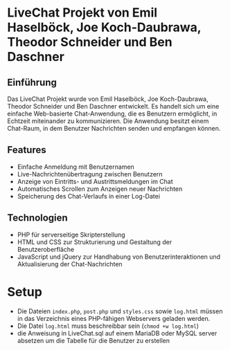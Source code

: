 # LiveChat Projekt von Emil Haselböck, Joe Koch-Daubrawa, Theodor Schneider und Ben Daschner

## Einführung

Das LiveChat Projekt wurde von Emil Haselböck, Joe Koch-Daubrawa, Theodor Schneider und Ben Daschner entwickelt. Es handelt sich um eine einfache Web-basierte Chat-Anwendung, die es Benutzern ermöglicht, in Echtzeit miteinander zu kommunizieren. Die Anwendung besitzt einem Chat-Raum, in dem Benutzer Nachrichten senden und empfangen können.



## Features

- Einfache Anmeldung mit Benutzernamen
- Live-Nachrichtenübertragung zwischen Benutzern
- Anzeige von Eintritts- und Austrittsmeldungen im Chat
- Automatisches Scrollen zum Anzeigen neuer Nachrichten
- Speicherung des Chat-Verlaufs in einer Log-Datei

## Technologien

- PHP für serverseitige Skripterstellung
- HTML und CSS zur Strukturierung und Gestaltung der Benutzeroberfläche
- JavaScript und jQuery zur Handhabung von Benutzerinteraktionen und Aktualisierung der Chat-Nachrichten

# Setup

- Die Dateien `index.php`, `post.php` und `styles.css` sowie `log.html` müssen in das Verzeichnis eines PHP-fähigen Webservers geladen werden.
- Die Datei `log.html` muss beschreibbar sein (`chmod +w log.html`)
- die Anweisung in LiveChat.sql auf einem MariaDB oder MySQL server absetzen um die Tabelle für die Benutzer zu erstellen



